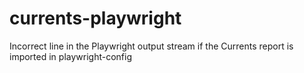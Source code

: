 # currents-playwright
Incorrect line in the Playwright output stream if the Currents report is imported in playwright-config 
